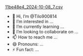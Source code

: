 [11be48e4_2024-10-08_7.csv](https://github.com/user-attachments/files/17445710/11be48e4_2024-10-08_7.csv)
- 👋 Hi, I’m @Tilo900814
- 👀 I’m interested in ...
- 🌱 I’m currently learning ...
- 💞️ I’m looking to collaborate on ...
- 📫 How to reach me ...
- 😄 Pronouns: ...
- ⚡ Fun fact: ...

<!---
Tilo900814/Tilo900814 is a ✨ special ✨ repository because its `README.md` (this file) appears on your GitHub profile.
You can click the Preview link to take a look at your changes.
--->

